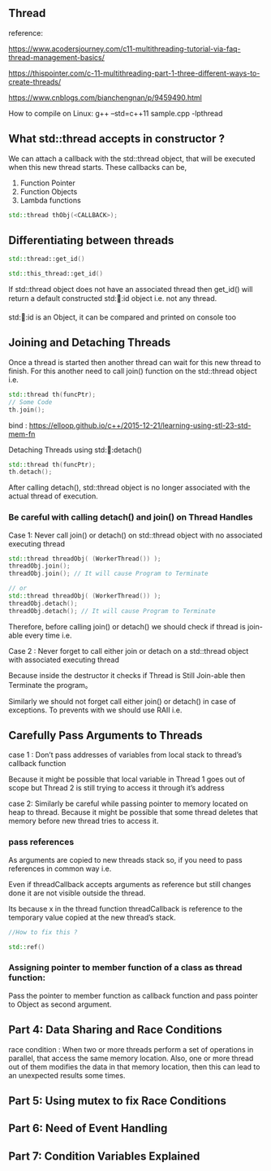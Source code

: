 ## Thread

reference:

https://www.acodersjourney.com/c11-multithreading-tutorial-via-faq-thread-management-basics/

https://thispointer.com/c-11-multithreading-part-1-three-different-ways-to-create-threads/

https://www.cnblogs.com/bianchengnan/p/9459490.html


How to compile on Linux: g++ –std=c++11 sample.cpp -lpthread

## What std::thread accepts in constructor ?

We can attach a callback with the std::thread object, that will be executed when this new thread starts. These callbacks can be,

1. Function Pointer
2. Function Objects
3. Lambda functions

```cpp
std::thread thObj(<CALLBACK>);
```

## Differentiating between threads

```cpp
std::thread::get_id()

std::this_thread::get_id()
```

If std::thread object does not have an associated thread then get_id() will return a default constructed std::thread::id object i.e. not any thread.

std::thread::id is an Object, it can be compared and printed on console too

## Joining and Detaching Threads

Once a thread is started then another thread can wait for this new thread to finish. For this another need to call join() function on the std::thread object i.e.

```cpp
std::thread th(funcPtr);
// Some Code
th.join();
```

bind : https://elloop.github.io/c++/2015-12-21/learning-using-stl-23-std-mem-fn

Detaching Threads using std::thread::detach()

```cpp
std::thread th(funcPtr);
th.detach();
```

After calling detach(), std::thread object is no longer associated with the actual thread of execution.

### Be careful with calling detach() and join() on Thread Handles

Case 1: Never call join() or detach() on std::thread object with no associated executing thread

```cpp
std::thread threadObj( (WorkerThread()) );
threadObj.join();
threadObj.join(); // It will cause Program to Terminate

// or
std::thread threadObj( (WorkerThread()) );
threadObj.detach();
threadObj.detach(); // It will cause Program to Terminate
```

Therefore, before calling join() or detach() we should check if thread is join-able every time i.e.

Case 2 : Never forget to call either join or detach on a std::thread object with associated executing thread

Because inside the destructor it checks if Thread is Still Join-able then Terminate the program。

Similarly we should not forget call either join() or detach() in case of exceptions. To prevents with we should use RAII i.e.

## Carefully Pass Arguments to Threads

case 1 : Don’t pass addresses of variables from local stack to thread’s callback function

Because it might be possible that local variable in Thread 1 goes out of scope but Thread 2 is still trying to access it through it’s address

case 2: Similarly be careful while passing pointer to memory located on heap to thread. Because it might be possible that some thread deletes that memory before new thread tries to access it.

### pass references 

As arguments are copied to new threads stack so, if you need to pass references in common way i.e.

Even if threadCallback accepts arguments as reference but still changes done it are not visible outside the thread.

Its because x in the thread function threadCallback is reference to the temporary value copied at the new thread’s stack.

```cpp
//How to fix this ?

std::ref() 
```
### Assigning pointer to member function of a class as thread function:

Pass the pointer to member function as callback function and pass pointer to Object as second argument.

## Part 4: Data Sharing and Race Conditions

race condition : When two or more threads perform a set of operations in parallel, that access the same memory location.  Also, one or more thread out of them modifies the data in that memory location, then this can lead to an unexpected results some times.

## Part 5: Using mutex to fix Race Conditions

## Part 6: Need of Event Handling

## Part 7: Condition Variables Explained